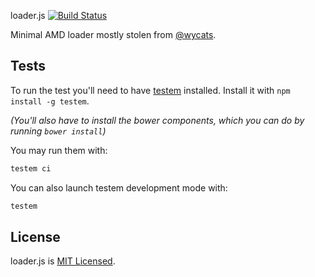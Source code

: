 loader.js [![Build Status](https://travis-ci.org/stefanpenner/loader.js.png?branch=master)](https://travis-ci.org/stefanpenner/loader.js)

Minimal AMD loader mostly stolen from [@wycats](https://github.com/wycats).

## Tests

To run the test you'll need to have
[testem](https://github.com/airportyh/testem) installed. Install it with `npm
install -g testem`.

_(You'll also have to install the bower components, which you can do by running
`bower install`)_

You may run them with:
```bash
testem ci
```

You can also launch testem development mode with:
```bash
testem
```

## License

loader.js is [MIT Licensed](https://github.com/stefanpenner/loader.js/blob/master/LICENSE.md).
